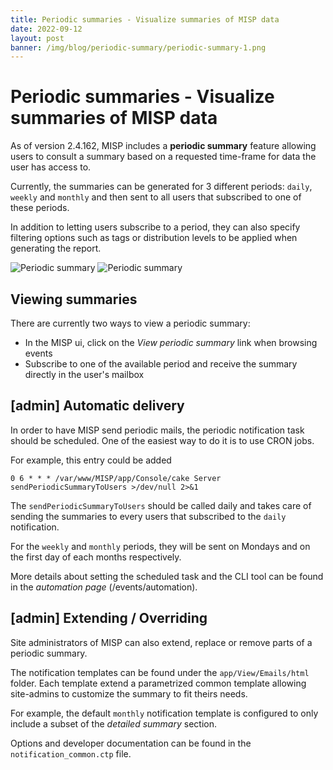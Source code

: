 ```yaml
---
title: Periodic summaries - Visualize summaries of MISP data
date: 2022-09-12
layout: post
banner: /img/blog/periodic-summary/periodic-summary-1.png
---
```


# Periodic summaries - Visualize summaries of MISP data

As of version 2.4.162, MISP includes a **periodic summary** feature allowing users to consult a summary based on a requested time-frame for data the user has access to.

Currently, the summaries can be generated for 3 different periods: `daily`, `weekly` and `monthly` and then sent to all users that subscribed to one of these periods.

In addition to letting users subscribe to a period, they can also specify filtering options such as tags or distribution levels to be applied when generating the report.

![Periodic summary](/img/blog/periodic-summary/periodic-summary-2.png)
![Periodic summary](/img/blog/periodic-summary/periodic-summary-3.png)

## Viewing summaries
There are currently two ways to view a periodic summary:
- In the MISP ui, click on the *View periodic summary* link when browsing events
- Subscribe to one of the available period and receive the summary directly in the user's mailbox

## [admin] Automatic delivery
In order to have MISP send periodic mails, the periodic notification task should be scheduled. One of the easiest way to do it is to use CRON jobs.

For example, this entry could be added
```text
0 6 * * * /var/www/MISP/app/Console/cake Server sendPeriodicSummaryToUsers >/dev/null 2>&1
```

The `sendPeriodicSummaryToUsers` should be called daily and takes care of sending the summaries to every users that subscribed to the `daily` notification.

For the `weekly` and `monthly` periods, they will be sent on Mondays and on the first day of each months respectively.

More details about setting the scheduled task and the CLI tool can be found in the *automation page* (/events/automation).


## [admin] Extending / Overriding

Site administrators of MISP can also extend, replace or remove parts of a periodic summary. 

The notification templates can be found under the `app/View/Emails/html` folder. Each template extend a parametrized common template allowing site-admins to customize the summary to fit theirs needs.

For example, the default `monthly` notification template is configured to only include a subset of the *detailed summary* section.

Options and developer documentation can be found in the `notification_common.ctp` file.
